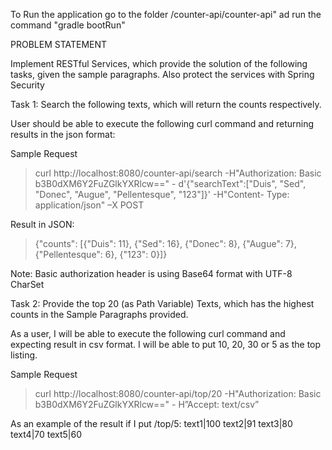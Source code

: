 To Run the application go to the folder /counter-api/counter-api" ad run the command "gradle bootRun"


PROBLEM STATEMENT

Implement RESTful Services, which provide the solution of the following tasks, given the sample paragraphs. Also protect the services with Spring Security

Task 1: Search the following texts, which will return the counts respectively.

User should be able to execute the following curl command and returning results in the json format:

Sample Request
> curl http://localhost:8080/counter-api/search -H"Authorization: Basic b3B0dXM6Y2FuZGlkYXRlcw==" - d'{"searchText":["Duis", "Sed", "Donec", "Augue", "Pellentesque", "123"]}' -H"Content- Type: application/json" –X POST

Result in JSON:
> {"counts": [{"Duis": 11}, {"Sed": 16}, {"Donec": 8}, {"Augue": 7}, {"Pellentesque": 6},
{"123": 0}]}

Note: Basic authorization header is using Base64 format with UTF-8 CharSet

Task 2: Provide the top 20 (as Path Variable) Texts, which has the highest counts in the Sample Paragraphs provided.

As a user, I will be able to execute the following curl command and expecting result in csv format. I will be able to put 10, 20, 30 or 5 as the top listing.

Sample Request
> curl http://localhost:8080/counter-api/top/20 -H"Authorization: Basic b3B0dXM6Y2FuZGlkYXRlcw==" - H”Accept: text/csv”

As an example of the result if I put /top/5:
text1|100
text2|91
text3|80
text4|70
text5|60
